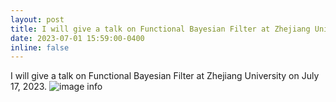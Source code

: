 ```yaml
---
layout: post
title: I will give a talk on Functional Bayesian Filter at Zhejiang University on July 17, 2023.
date: 2023-07-01 15:59:00-0400
inline: false
---
```


I will give a talk on Functional Bayesian Filter at Zhejiang University on July 17, 2023.
![image info](https://li-kan.github.io/assets/img/zjuJuly2023.JPG)
